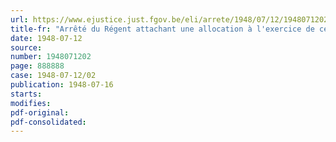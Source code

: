 ```yaml
---
url: https://www.ejustice.just.fgov.be/eli/arrete/1948/07/12/1948071202/justel
title-fr: "Arrêté du Régent attachant une allocation à l'exercice de certaines fonctions militaires spécialisées (abrogé par AR 26-09-1951)"
date: 1948-07-12
source:
number: 1948071202
page: 888888
case: 1948-07-12/02
publication: 1948-07-16
starts:
modifies:
pdf-original:
pdf-consolidated:
---
```


